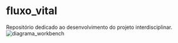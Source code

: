 # fluxo_vital
Repositório dedicado ao desenvolvimento do projeto interdisciplinar.
![diagrama_workbench](https://github.com/user-attachments/assets/140be696-2513-4830-9e65-f4c9f50ba07f)
